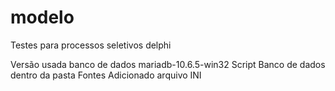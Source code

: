 # modelo
Testes para processos seletivos delphi

Versão usada banco de dados mariadb-10.6.5-win32
Script Banco de dados dentro da pasta Fontes
Adicionado arquivo INI 
